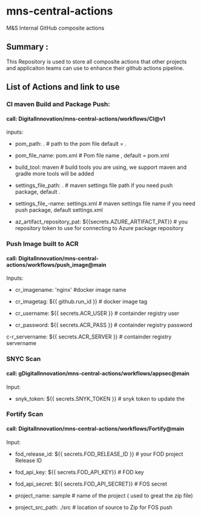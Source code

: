 # mns-central-actions

M&amp;S Internal GitHub composite actions

## Summary :

This Repository is used to store all composite actions that other projects and applicaiton teams can use to enhance their github actions pipeline.

## List of Actions and link to use


### CI maven Build and Package Push:

#### call:  DigitalInnovation/mns-central-actions/workflows/CI@v1

inputs:

- pom\_path: . 				# path to the pom file default = .

- pom\_file\_name: pom.xml 	# Pom file name , default = pom.xml

- build\_tool: maven 		# build tools you are using, we support maven and gradle more tools will be added

- settings\_file\_path: . 	# maven settings file path if you need push package, default .

- settings\_file\_-name: settings.xml 	# maven settings file name if you need push package, default settings.xml

- az\_artifact\_repository\_pat: ${{secrets.AZURE\_ARTIFACT\_PAT}} 	# you repository token to use for connecting to Azure package repository

### Push Image built to ACR

#### call: DigitalInnovation/mns-central-actions/workflows/push\_image@main

Inputs:

- cr\_imagename: 'nginx'  					#docker image name

- cr\_imagetag: ${{ github.run\_id }} 		# docker image tag

- cr\_username: ${{ secrets.ACR\_USER }} 		# containder registry user

- cr\_password: ${{ secrets.ACR\_PASS }} 		# containder registry password

c-r\_servername: ${{ secrets.ACR\_SERVER }} 	# containder registry servername

### SNYC Scan

#### call: gDigitalInnovation/mns-central-actions/workflows/appsec@main

Input:

- snyk\_token: ${{ secrets.SNYK\_TOKEN }} 	# snyk token to update the

### Fortify Scan

#### call: DigitalInnovation/mns-central-actions/workflows/Fortify@main

Input:

- fod\_release\_id: ${{ secrets.FOD\_RELEASE\_ID }} 	# your FOD project Release ID

- fod\_api\_key: ${{ secrets.FOD\_API\_KEY}} 			# FOD key

- fod\_api\_secret: ${{ secrets.FOD\_API\_SECRET}} 	# FOS secret

- project\_name: sample  							# name of the project ( used to great the zip file)

- project\_src\_path: ./src 						# location of source to Zip for FOS push
